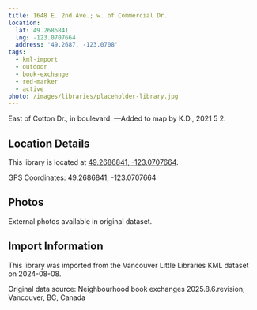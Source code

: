 ```yaml
---
title: 1648 E. 2nd Ave.; w. of Commercial Dr.
location:
  lat: 49.2686841
  lng: -123.0707664
  address: '49.2687, -123.0708'
tags:
  - kml-import
  - outdoor
  - book-exchange
  - red-marker
  - active
photo: /images/libraries/placeholder-library.jpg
---
```

East of Cotton Dr., in boulevard.
—Added to map by K.D., 2021 5 2.

## Location Details

This library is located at [49.2686841, -123.0707664](https://www.google.com/maps?q=49.2686841,-123.0707664).

GPS Coordinates: 49.2686841, -123.0707664

## Photos

External photos available in original dataset.

## Import Information

This library was imported from the Vancouver Little Libraries KML dataset on 2024-08-08.

Original data source: Neighbourhood book exchanges 2025.8.6.revision; Vancouver, BC, Canada
